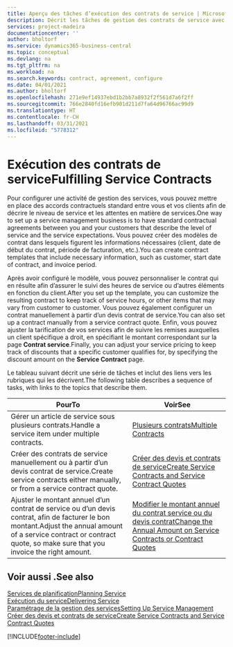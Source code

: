 ```yaml
---
title: Aperçu des tâches d’exécution des contrats de service | Microsoft Docs
description: Décrit les tâches de gestion des contrats de service avec les clients.
services: project-madeira
documentationcenter: ''
author: bholtorf
ms.service: dynamics365-business-central
ms.topic: conceptual
ms.devlang: na
ms.tgt_pltfrm: na
ms.workload: na
ms.search.keywords: contract, agreement, configure
ms.date: 04/01/2021
ms.author: bholtorf
ms.openlocfilehash: 271e9ef14937ebd1b2bb7a8932f2f561d7a6f2ff
ms.sourcegitcommit: 766e2840fd16efb901d211d7fa64d96766ac99d9
ms.translationtype: HT
ms.contentlocale: fr-CH
ms.lasthandoff: 03/31/2021
ms.locfileid: "5778312"
---
```

# <a name="fulfilling-service-contracts"></a><span data-ttu-id="d8fc7-103">Exécution des contrats de service</span><span class="sxs-lookup"><span data-stu-id="d8fc7-103">Fulfilling Service Contracts</span></span> 
<span data-ttu-id="d8fc7-104">Pour configurer une activité de gestion des services, vous pouvez mettre en place des accords contractuels standard entre vous et vos clients afin de décrire le niveau de service et les attentes en matière de services.</span><span class="sxs-lookup"><span data-stu-id="d8fc7-104">One way to set up a service management business is to have standard contractual agreements between you and your customers that describe the level of service and the service expectations.</span></span> <span data-ttu-id="d8fc7-105">Vous pouvez créer des modèles de contrat dans lesquels figurent les informations nécessaires (client, date de début du contrat, période de facturation, etc.).</span><span class="sxs-lookup"><span data-stu-id="d8fc7-105">You can create contract templates that include necessary information, such as customer, start date of contract, and invoice period.</span></span>  
  
<span data-ttu-id="d8fc7-106">Après avoir configuré le modèle, vous pouvez personnaliser le contrat qui en résulte afin d’assurer le suivi des heures de service ou d’autres éléments en fonction du client.</span><span class="sxs-lookup"><span data-stu-id="d8fc7-106">After you set up the template, you can customize the resulting contract to keep track of service hours, or other items that may vary from customer to customer.</span></span> <span data-ttu-id="d8fc7-107">Vous pouvez également configurer un contrat manuellement à partir d’un devis contrat de service.</span><span class="sxs-lookup"><span data-stu-id="d8fc7-107">You can also set up a contract manually from a service contract quote.</span></span> <span data-ttu-id="d8fc7-108">Enfin, vous pouvez ajuster la tarification de vos services afin de suivre les remises auxquelles un client spécifique a droit, en spécifiant le montant correspondant sur la page **Contrat service**.</span><span class="sxs-lookup"><span data-stu-id="d8fc7-108">Finally, you can adjust your service pricing to keep track of discounts that a specific customer qualifies for, by specifying the discount amount on the **Service Contract** page.</span></span>  

<span data-ttu-id="d8fc7-109">Le tableau suivant décrit une série de tâches et inclut des liens vers les rubriques qui les décrivent.</span><span class="sxs-lookup"><span data-stu-id="d8fc7-109">The following table describes a sequence of tasks, with links to the topics that describe them.</span></span>   
  
|<span data-ttu-id="d8fc7-110">**Pour**</span><span class="sxs-lookup"><span data-stu-id="d8fc7-110">**To**</span></span>|<span data-ttu-id="d8fc7-111">**Voir**</span><span class="sxs-lookup"><span data-stu-id="d8fc7-111">**See**</span></span>|  
|------------|-------------|  
|<span data-ttu-id="d8fc7-112">Gérer un article de service sous plusieurs contrats.</span><span class="sxs-lookup"><span data-stu-id="d8fc7-112">Handle a service item under multiple contracts.</span></span> | [<span data-ttu-id="d8fc7-113">Plusieurs contrats</span><span class="sxs-lookup"><span data-stu-id="d8fc7-113">Multiple Contracts</span></span>](service-multiple-contracts.md)|  
|<span data-ttu-id="d8fc7-114">Créer des contrats de service manuellement ou à partir d’un devis contrat de service.</span><span class="sxs-lookup"><span data-stu-id="d8fc7-114">Create service contracts either manually, or from a service contract quote.</span></span>| [<span data-ttu-id="d8fc7-115">Créer des devis et contrats de service</span><span class="sxs-lookup"><span data-stu-id="d8fc7-115">Create Service Contracts and Service Contract Quotes</span></span>](service-how-to-create-service-contracts-and-service-contract-quotes.md)|
|<span data-ttu-id="d8fc7-116">Ajuster le montant annuel d’un contrat de service ou d’un devis contrat, afin de facturer le bon montant.</span><span class="sxs-lookup"><span data-stu-id="d8fc7-116">Adjust the annual amount of a service contract or contract quote, so make sure that you invoice the right amount.</span></span>|[<span data-ttu-id="d8fc7-117">Modifier le montant annuel du contrat service ou du devis contrat</span><span class="sxs-lookup"><span data-stu-id="d8fc7-117">Change the Annual Amount on Service Contracts or Contract Quotes</span></span>](service-how-to-change-the-annual-amount-on-service-contracts-or-contract-quotes.md)|

## <a name="see-also"></a><span data-ttu-id="d8fc7-118">Voir aussi .</span><span class="sxs-lookup"><span data-stu-id="d8fc7-118">See also</span></span>
[<span data-ttu-id="d8fc7-119">Services de planification</span><span class="sxs-lookup"><span data-stu-id="d8fc7-119">Planning Service</span></span>](service-plan-service.md)  
[<span data-ttu-id="d8fc7-120">Exécution du service</span><span class="sxs-lookup"><span data-stu-id="d8fc7-120">Delivering Service</span></span>](service-deliver-service.md)  
[<span data-ttu-id="d8fc7-121">Paramétrage de la gestion des services</span><span class="sxs-lookup"><span data-stu-id="d8fc7-121">Setting Up Service Management</span></span>](service-setup-service.md)  
[<span data-ttu-id="d8fc7-122">Créer des devis et contrats de service</span><span class="sxs-lookup"><span data-stu-id="d8fc7-122">Create Service Contracts and Service Contract Quotes</span></span>](service-how-to-create-service-contracts-and-service-contract-quotes.md)  


[!INCLUDE[footer-include](includes/footer-banner.md)]